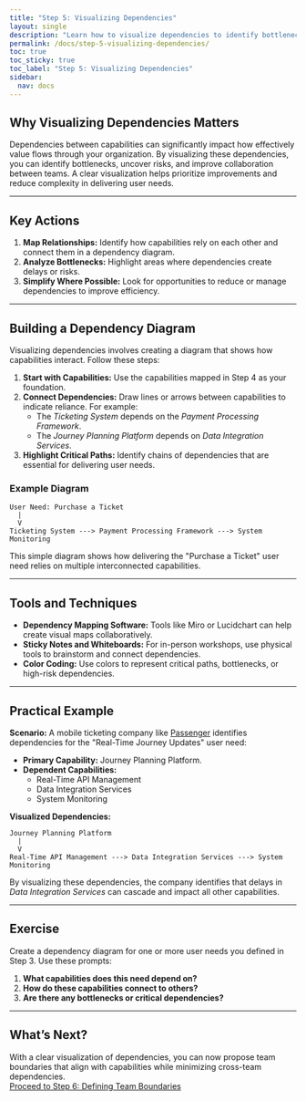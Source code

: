 ```yaml
---
title: "Step 5: Visualizing Dependencies"
layout: single
description: "Learn how to visualize dependencies to identify bottlenecks and improve team performance."
permalink: /docs/step-5-visualizing-dependencies/
toc: true
toc_sticky: true
toc_label: "Step 5: Visualizing Dependencies"
sidebar:
  nav: docs
---
```


## Why Visualizing Dependencies Matters

Dependencies between capabilities can significantly impact how effectively value flows through your organization. By visualizing these dependencies, you can identify bottlenecks, uncover risks, and improve collaboration between teams. A clear visualization helps prioritize improvements and reduce complexity in delivering user needs.

---

## Key Actions

1. **Map Relationships:** Identify how capabilities rely on each other and connect them in a dependency diagram.
2. **Analyze Bottlenecks:** Highlight areas where dependencies create delays or risks.
3. **Simplify Where Possible:** Look for opportunities to reduce or manage dependencies to improve efficiency.

---

## Building a Dependency Diagram

Visualizing dependencies involves creating a diagram that shows how capabilities interact. Follow these steps:

1. **Start with Capabilities:** Use the capabilities mapped in Step 4 as your foundation.
2. **Connect Dependencies:** Draw lines or arrows between capabilities to indicate reliance. For example:
   - The *Ticketing System* depends on the *Payment Processing Framework*.
   - The *Journey Planning Platform* depends on *Data Integration Services*.
3. **Highlight Critical Paths:** Identify chains of dependencies that are essential for delivering user needs.

### Example Diagram

```text
User Need: Purchase a Ticket
  |
  V
Ticketing System ---> Payment Processing Framework ---> System Monitoring
```

This simple diagram shows how delivering the "Purchase a Ticket" user need relies on multiple interconnected capabilities.

---

## Tools and Techniques

- **Dependency Mapping Software:** Tools like Miro or Lucidchart can help create visual maps collaboratively.
- **Sticky Notes and Whiteboards:** For in-person workshops, use physical tools to brainstorm and connect dependencies.
- **Color Coding:** Use colors to represent critical paths, bottlenecks, or high-risk dependencies.

---

## Practical Example

**Scenario:** A mobile ticketing company like [Passenger](/docs/case-studies/passenger) identifies dependencies for the "Real-Time Journey Updates" user need:

- **Primary Capability:** Journey Planning Platform.
- **Dependent Capabilities:**
  - Real-Time API Management
  - Data Integration Services
  - System Monitoring

**Visualized Dependencies:**

```text
Journey Planning Platform
  |
  V
Real-Time API Management ---> Data Integration Services ---> System Monitoring
```

By visualizing these dependencies, the company identifies that delays in *Data Integration Services* can cascade and impact all other capabilities.

---

## Exercise

Create a dependency diagram for one or more user needs you defined in Step 3. Use these prompts:

1. **What capabilities does this need depend on?**
2. **How do these capabilities connect to others?**
3. **Are there any bottlenecks or critical dependencies?**

---

## What’s Next?

With a clear visualization of dependencies, you can now propose team boundaries that align with capabilities while minimizing cross-team dependencies.  
[Proceed to Step 6: Defining Team Boundaries](/docs/step-6-defining-team-boundaries)
